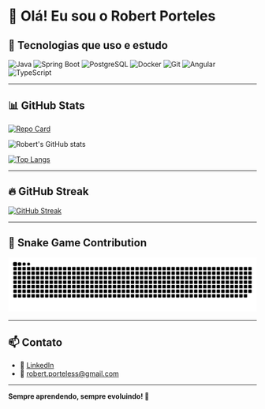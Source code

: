 
# 👋 Olá! Eu sou o Robert Porteles

## 🚀 Tecnologias que uso e estudo

![Java](https://img.shields.io/badge/Java-ED8B00?style=for-the-badge&logo=java&logoColor=white)
![Spring Boot](https://img.shields.io/badge/Spring_Boot-6DB33F?style=for-the-badge&logo=springboot&logoColor=white)
![PostgreSQL](https://img.shields.io/badge/PostgreSQL-316192?style=for-the-badge&logo=postgresql&logoColor=white)
![Docker](https://img.shields.io/badge/Docker-2496ED?style=for-the-badge&logo=docker&logoColor=white)
![Git](https://img.shields.io/badge/Git-F05032?style=for-the-badge&logo=git&logoColor=white)
![Angular](https://img.shields.io/badge/Angular-DD0031?style=for-the-badge&logo=angular&logoColor=white)
![TypeScript](https://img.shields.io/badge/TypeScript-007ACC?style=for-the-badge&logo=typescript&logoColor=white)

---

## 📊 GitHub Stats

[![Repo Card](https://github-readme-stats.vercel.app/api/pin/?username=robertporteles&repo=github-readme-stats&cache_seconds=86400&theme=flag-india)](https://github.com/anuraghazra/github-readme-stats)

![Robert's GitHub stats](https://github-readme-stats.vercel.app/api?username=robertporteles&show_icons=true&theme=flag-india&cache_seconds=86400)

[![Top Langs](https://github-readme-stats.vercel.app/api/top-langs/?username=robertporteles&layout=compact&theme=flag-india)](https://github.com/anuraghazra/github-readme-stats)

---

## 🔥 GitHub Streak

[![GitHub Streak](https://streak-stats.demolab.com?user=Robert%20Porteles&theme=flag-india&border_radius=8&locale=pt_BR&short_numbers=true&date_format=j%20M%5B%20Y%5D&mode=weekly&card_width=532&background=45%2CFAFFA5%2CFFFFFFF3)](https://git.io/streak-stats)

---

## 🐍 Snake Game Contribution

![Snake animation](https://github.com/Platane/snk/raw/output/github-contribution-grid-snake.svg)

---

## 📫 Contato

- 💼 [LinkedIn](https://www.linkedin.com/in/robert-porteles/)
- 📧 robert.porteless@gmail.com

---

**Sempre aprendendo, sempre evoluindo! 🚀**
